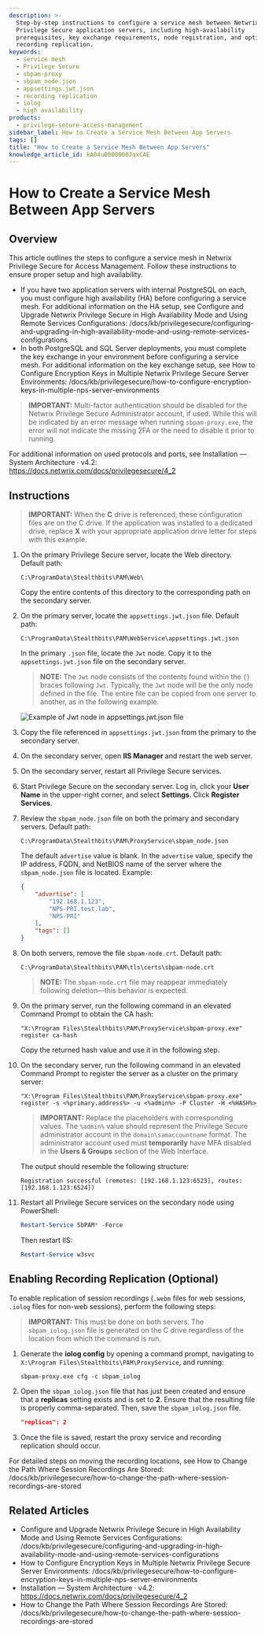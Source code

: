 ```yaml
---
description: >-
  Step-by-step instructions to configure a service mesh between Netwrix
  Privilege Secure application servers, including high-availability
  prerequisites, key exchange requirements, node registration, and optional
  recording replication.
keywords:
  - service mesh
  - Privilege Secure
  - sbpam-proxy
  - sbpam_node.json
  - appsettings.jwt.json
  - recording replication
  - iolog
  - high availability
products:
  - privilege-secure-access-management
sidebar_label: How to Create a Service Mesh Between App Servers
tags: []
title: "How to Create a Service Mesh Between App Servers"
knowledge_article_id: kA04u0000000JqxCAE
---
```


# How to Create a Service Mesh Between App Servers

## Overview

This article outlines the steps to configure a service mesh in Netwrix Privilege Secure for Access Management. Follow these instructions to ensure proper setup and high availability.

- If you have two application servers with internal PostgreSQL on each, you must configure high availability (HA) before configuring a service mesh. For additional information on the HA setup, see Configure and Upgrade Netwrix Privilege Secure in High Availability Mode and Using Remote Services Configurations: /docs/kb/privilegesecure/configuring-and-upgrading-in-high-availability-mode-and-using-remote-services-configurations
- In both PostgreSQL and SQL Server deployments, you must complete the key exchange in your environment before configuring a service mesh. For additional information on the key exchange setup, see How to Configure Encryption Keys in Multiple Netwrix Privilege Secure Server Environments: /docs/kb/privilegesecure/how-to-configure-encryption-keys-in-multiple-nps-server-environments

> **IMPORTANT:** Multi-factor authentication should be disabled for the Netwrix Privilege Secure Administrator account, if used. While this will be indicated by an error message when running `sbpam-proxy.exe`, the error will not indicate the missing 2FA or the need to disable it prior to running.

For additional information on used protocols and ports, see Installation — System Architecture · v4.2: https://docs.netwrix.com/docs/privilegesecure/4_2

## Instructions

> **IMPORTANT:** When the **C** drive is referenced, these configuration files are on the C drive. If the application was installed to a dedicated drive, replace **X** with your appropriate application drive letter for steps with this example.

1. On the primary Privilege Secure server, locate the Web directory. Default path:
   ```text
   C:\ProgramData\Stealthbits\PAM\Web\
   ```
   Copy the entire contents of this directory to the corresponding path on the secondary server.

2. On the primary server, locate the `appsettings.jwt.json` file. Default path:
   ```text
   C:\ProgramData\Stealthbits\PAM\WebService\appsettings.jwt.json
   ```
   In the primary `.json` file, locate the `Jwt` node. Copy it to the `appsettings.jwt.json` file on the secondary server.

   > **NOTE:** The `Jwt` node consists of the contents found within the `{}` braces following `Jwt`. Typically, the `Jwt` node will be the only node defined in the file. The entire file can be copied from one server to another, as in the following example.

   ![Example of Jwt node in appsettings.jwt.json file](./images/ka0Qk000000FWkL_0EMQk000004AOpx.png)

3. Copy the file referenced in `appsettings.jwt.json` from the primary to the secondary server.

4. On the secondary server, open **IIS Manager** and restart the web server.

5. On the secondary server, restart all Privilege Secure services.

6. Start Privilege Secure on the secondary server. Log in, click your **User Name** in the upper-right corner, and select **Settings**. Click **Register Services**.

7. Review the `sbpam_node.json` file on both the primary and secondary servers. Default path:
   ```text
   C:\ProgramData\Stealthbits\PAM\ProxyService\sbpam_node.json
   ```
   The default `advertise` value is blank. In the `advertise` value, specify the IP address, FQDN, and NetBIOS name of the server where the `sbpam_node.json` file is located. Example:
   ```json
   {
       "advertise": [
           "192.168.1.123",
           "NPS-PRI.test.lab",
           "NPS-PRI"
       ],
       "tags": []
   }
   ```

8. On both servers, remove the file `sbpam-node.crt`. Default path:
   ```text
   C:\ProgramData\Stealthbits\PAM\tls\certs\sbpam-node.crt
   ```

   > **NOTE:** The `sbpam-node.crt` file may reappear immediately following deletion—this behavior is expected.

9. On the primary server, run the following command in an elevated Command Prompt to obtain the CA hash:
   ```text
   "X:\Program Files\Stealthbits\PAM\ProxyService\sbpam-proxy.exe" register ca-hash
   ```
   Copy the returned hash value and use it in the following step.

10. On the secondary server, run the following command in an elevated Command Prompt to register the server as a cluster on the primary server:
    ```text
    "X:\Program Files\Stealthbits\PAM\ProxyService\sbpam-proxy.exe" register -s <%primary.address%> -u <%admin%> -P Cluster -H <%HASH%>
    ```

    > **IMPORTANT:** Replace the placeholders with corresponding values. The `%admin%` value should represent the Privilege Secure administrator account in the `domain\samaccountname` format. The administrator account used must **temporarily** have MFA disabled in the **Users & Groups** section of the Web Interface.

    The output should resemble the following structure:
    ```text
    Registration successful (remotes: [192.168.1.123:6523], routes: [192.168.1.123:6524])
    ```

11. Restart all Privilege Secure services on the secondary node using PowerShell:
    ```powershell
    Restart-Service SbPAM* -Force
    ```
    Then restart IIS:
    ```powershell
    Restart-Service w3svc
    ```

## Enabling Recording Replication (Optional)

To enable replication of session recordings (`.webm` files for web sessions, `.iolog` files for non-web sessions), perform the following steps:

> **IMPORTANT:** This must be done on both servers. The `sbpam_iolog.json` file is generated on the C drive regardless of the location from which the command is run.

1. Generate the **iolog config** by opening a command prompt, navigating to `X:\Program Files\Stealthbits\PAM\ProxyService`, and running:
   ```text
   sbpam-proxy.exe cfg -c sbpam_iolog
   ```

2. Open the `sbpam_iolog.json` file that has just been created and ensure that a **replicas** setting exists and is set to **2**. Ensure that the resulting file is properly comma-separated. Then, save the `sbpam_iolog.json` file.
   ```json
   "replicas": 2
   ```

3. Once the file is saved, restart the proxy service and recording replication should occur.

For detailed steps on moving the recording locations, see How to Change the Path Where Session Recordings Are Stored: /docs/kb/privilegesecure/how-to-change-the-path-where-session-recordings-are-stored

## Related Articles

- Configure and Upgrade Netwrix Privilege Secure in High Availability Mode and Using Remote Services Configurations: /docs/kb/privilegesecure/configuring-and-upgrading-in-high-availability-mode-and-using-remote-services-configurations
- How to Configure Encryption Keys in Multiple Netwrix Privilege Secure Server Environments: /docs/kb/privilegesecure/how-to-configure-encryption-keys-in-multiple-nps-server-environments
- Installation — System Architecture · v4.2: https://docs.netwrix.com/docs/privilegesecure/4_2
- How to Change the Path Where Session Recordings Are Stored: /docs/kb/privilegesecure/how-to-change-the-path-where-session-recordings-are-stored
